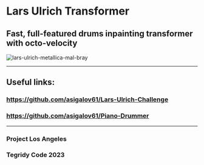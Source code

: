 # Lars Ulrich Transformer
## Fast, full-featured drums inpainting transformer with octo-velocity

![lars-ulrich-metallica-mal-bray](https://github.com/asigalov61/Lars-Ulrich-Transformer/assets/56325539/63cf86f4-45b1-40b6-a7d9-3c7160f67162)

***

## Useful links:

### https://github.com/asigalov61/Lars-Ulrich-Challenge
### https://github.com/asigalov61/Piano-Drummer

***

### Project Los Angeles
### Tegridy Code 2023

